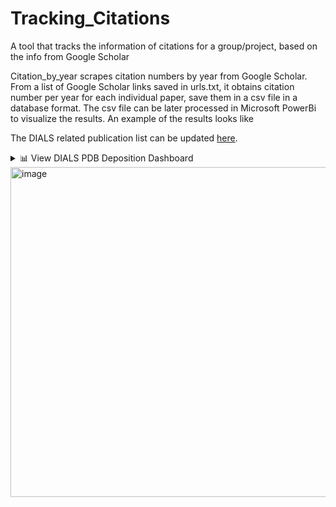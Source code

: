 # Tracking_Citations
A tool that tracks the information of citations for a group/project, based on the info from Google Scholar

Citation_by_year scrapes citation numbers by year from Google Scholar. 
From a list of Google Scholar links saved in urls.txt, it obtains citation number per year for each individual paper, save them in a csv file in a database format. The csv file can be later processed in Microsoft PowerBi to visualize the results.
An example of the results looks like

The DIALS related publication list can be updated [here](https://docs.google.com/spreadsheets/d/1IEcGzhiAaroOhdZ282TDy2h2qpJWA9RFhiKGqZNgqOw/edit?gid=867462615#gid=867462615). 

<details>
<summary>📊 View DIALS PDB Deposition Dashboard</summary>

[Click here to open the interactive dashboard](https://app.powerbi.com/view?r=eyJrIjoiZWQxYzQ3OGUtZGIwYS00NDZmLTk1YjctNDU1YmViNTI5ZDNjIiwidCI6IjM5NjU3M2NiLWYzNzgtNGI2OC05YmM4LTE1NzU1YzBjNTFmMyIsImMiOjZ9)

</details>

<img width="528" alt="image" src="https://github.com/user-attachments/assets/c9abb72b-302e-4d8b-8fc2-f0a2719a1442" />
